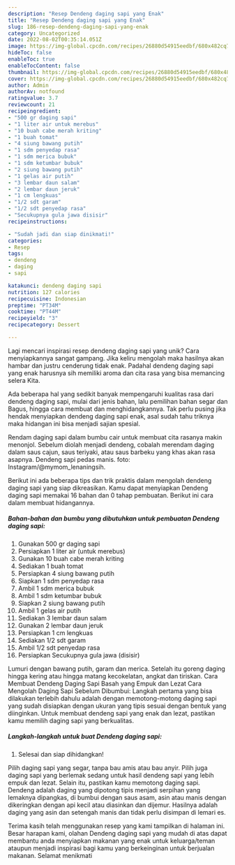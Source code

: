 ```yaml
---
description: "Resep Dendeng daging sapi yang Enak"
title: "Resep Dendeng daging sapi yang Enak"
slug: 186-resep-dendeng-daging-sapi-yang-enak
category: Uncategorized
date: 2022-08-02T00:35:14.051Z
image: https://img-global.cpcdn.com/recipes/26880d54915eedbf/680x482cq70/dendeng-daging-sapi-foto-resep-utama.jpg
hideToc: false
enableToc: true
enableTocContent: false
thumbnail: https://img-global.cpcdn.com/recipes/26880d54915eedbf/680x482cq70/dendeng-daging-sapi-foto-resep-utama.jpg
cover: https://img-global.cpcdn.com/recipes/26880d54915eedbf/680x482cq70/dendeng-daging-sapi-foto-resep-utama.jpg
author: Admin
authorAv: notfound
ratingvalue: 3.7
reviewcount: 21
recipeingredient:
- "500 gr daging sapi"
- "1 liter air untuk merebus"
- "10 buah cabe merah kriting"
- "1 buah tomat"
- "4 siung bawang putih"
- "1 sdm penyedap rasa"
- "1 sdm merica bubuk"
- "1 sdm ketumbar bubuk"
- "2 siung bawang putih"
- "1 gelas air putih"
- "3 lembar daun salam"
- "2 lembar daun jeruk"
- "1 cm lengkuas"
- "1/2 sdt garam"
- "1/2 sdt penyedap rasa"
- "Secukupnya gula jawa disisir"
recipeinstructions:

- "Sudah jadi dan siap dinikmati!"
categories:
- Resep
tags:
- dendeng
- daging
- sapi

katakunci: dendeng daging sapi 
nutrition: 127 calories
recipecuisine: Indonesian
preptime: "PT34M"
cooktime: "PT44M"
recipeyield: "3"
recipecategory: Dessert

---
```





Lagi mencari inspirasi resep dendeng daging sapi yang unik? Cara menyiapkannya sangat gampang. Jika keliru mengolah maka hasilnya akan hambar dan justru cenderung tidak enak. Padahal dendeng daging sapi yang enak harusnya sih memiliki aroma dan cita rasa yang bisa memancing selera Kita.





Ada beberapa hal yang sedikit banyak mempengaruhi kualitas rasa dari dendeng daging sapi, mulai dari jenis bahan, lalu pemilihan bahan segar dan Bagus, hingga cara membuat dan menghidangkannya. Tak perlu pusing jika hendak menyiapkan dendeng daging sapi enak,      asal sudah tahu triknya maka hidangan ini bisa menjadi sajian spesial.














Rendam daging sapi dalam bumbu cair untuk membuat cita rasanya makin menonjol. Sebelum diolah menjadi dendeng, cobalah merendam daging dalam saus cajun, saus teriyaki, atau saus barbeku yang khas akan rasa asapnya. Dendeng sapi pedas manis. foto: Instagram/@mymom_lenaningsih.






Berikut ini ada beberapa tips dan trik praktis dalam mengolah dendeng daging sapi yang siap dikreasikan. Kamu dapat menyiapkan Dendeng daging sapi memakai 16 bahan dan 0 tahap pembuatan. Berikut ini cara dalam membuat hidangannya.

<!--inarticleads1-->

##### Bahan-bahan dan bumbu yang dibutuhkan untuk pembuatan Dendeng daging sapi:

1. Gunakan 500 gr daging sapi
1. Persiapkan 1 liter air (untuk merebus)
1. Gunakan 10 buah cabe merah kriting
1. Sediakan 1 buah tomat
1. Persiapkan 4 siung bawang putih
1. Siapkan 1 sdm penyedap rasa
1. Ambil 1 sdm merica bubuk
1. Ambil 1 sdm ketumbar bubuk
1. Siapkan 2 siung bawang putih
1. Ambil 1 gelas air putih
1. Sediakan 3 lembar daun salam
1. Gunakan 2 lembar daun jeruk
1. Persiapkan 1 cm lengkuas
1. Sediakan 1/2 sdt garam
1. Ambil 1/2 sdt penyedap rasa
1. Persiapkan Secukupnya gula jawa (disisir)


Lumuri dengan bawang putih, garam dan merica. Setelah itu goreng daging hingga kering atau hingga matang kecokelatan, angkat dan tiriskan. Cara Membuat Dendeng Daging Sapi Basah yang Empuk dan Lezat Cara Mengolah Daging Sapi Sebelum Dibumbui: Langkah pertama yang bisa dilakukan terlebih dahulu adalah dengan memotong-motong daging sapi yang sudah disiapkan dengan ukuran yang tipis sesuai dengan bentuk yang diinginkan. Untuk membuat dendeng sapi yang enak dan lezat, pastikan kamu memilih daging sapi yang berkualitas. 

<!--inarticleads2-->

##### Langkah-langkah untuk buat Dendeng daging sapi:


1. Selesai dan siap dihidangkan!

Pilih daging sapi yang segar, tanpa bau amis atau bau anyir. Pilih juga daging sapi yang berlemak sedang untuk hasil dendeng sapi yang lebih empuk dan lezat. Selain itu, pastikan kamu memotong daging sapi. Dendeng adalah daging yang dipotong tipis menjadi serpihan yang lemaknya dipangkas, di bumbui dengan saus asam, asin atau manis dengan dikeringkan dengan api kecil atau diasinkan dan dijemur. Hasilnya adalah daging yang asin dan setengah manis dan tidak perlu disimpan di lemari es. 

Terima kasih telah menggunakan resep yang kami tampilkan di halaman ini. Besar harapan kami, olahan Dendeng daging sapi yang mudah di atas dapat membantu anda menyiapkan makanan yang enak untuk keluarga/teman ataupun menjadi inspirasi bagi kamu yang berkeinginan untuk berjualan makanan. Selamat menikmati

